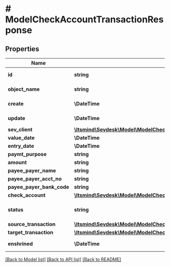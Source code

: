 # # ModelCheckAccountTransactionResponse

## Properties

Name | Type | Description | Notes
------------ | ------------- | ------------- | -------------
**id** | **string** | The check account transaction id | [optional] [readonly]
**object_name** | **string** | The check account transaction object name | [optional] [readonly]
**create** | **\DateTime** | Date of check account transaction creation | [optional] [readonly]
**update** | **\DateTime** | Date of last check account transaction update | [optional] [readonly]
**sev_client** | [**\Itsmind\Sevdesk\Model\ModelCheckAccountTransactionResponseSevClient**](ModelCheckAccountTransactionResponseSevClient.md) |  | [optional]
**value_date** | **\DateTime** | Date the check account transaction was imported | [optional]
**entry_date** | **\DateTime** | Date the check account transaction was booked | [optional]
**paymt_purpose** | **string** | The purpose of the transaction | [optional]
**amount** | **string** | Amount of the transaction | [optional]
**payee_payer_name** | **string** | Name of the other party | [optional]
**payee_payer_acct_no** | **string** | IBAN or account number of the other party | [optional]
**payee_payer_bank_code** | **string** | BIC or bank code of the other party | [optional]
**check_account** | [**\Itsmind\Sevdesk\Model\ModelCheckAccountTransactionResponseCheckAccount**](ModelCheckAccountTransactionResponseCheckAccount.md) |  | [optional]
**status** | **string** | Status of the check account transaction.&lt;br&gt;       100 &lt;-&gt; Created&lt;br&gt;       200 &lt;-&gt; Linked&lt;br&gt;       300 &lt;-&gt; Private&lt;br&gt;       350 &lt;-&gt; Automatically&lt;br&gt;       400 &lt;-&gt; Booked | [optional] [readonly]
**source_transaction** | [**\Itsmind\Sevdesk\Model\ModelCheckAccountTransactionResponseSourceTransaction**](ModelCheckAccountTransactionResponseSourceTransaction.md) |  | [optional]
**target_transaction** | [**\Itsmind\Sevdesk\Model\ModelCheckAccountTransactionResponseTargetTransaction**](ModelCheckAccountTransactionResponseTargetTransaction.md) |  | [optional]
**enshrined** | **\DateTime** | Can only be set via [CheckAccountTransaction/{checkAccountTransactionId}/enshrine](#tag/CheckAccountTransaction/operation/checkAccountTransactionEnshrine) | [optional] [readonly]

[[Back to Model list]](../../README.md#models) [[Back to API list]](../../README.md#endpoints) [[Back to README]](../../README.md)
